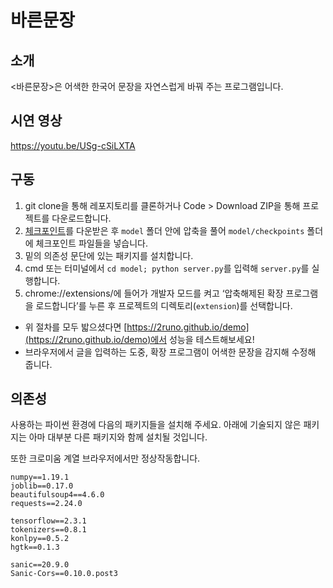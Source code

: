 # 바른문장
## 소개
<바른문장>은 어색한 한국어 문장을 자연스럽게 바꿔 주는 프로그램입니다.

## 시연 영상
https://youtu.be/USg-cSiLXTA

## 구동
1. git clone을 통해 레포지토리를 클론하거나 Code > Download ZIP을 통해 프로젝트를 다운로드합니다.</li>
2. [체크포인트](https://drive.google.com/drive/folders/1WGtpaz0pMwkNPR6Ek3UitPUHHSkp0KLW?usp=sharing)를 다운받은 후 `model` 폴더 안에 압축을 풀어 `model/checkpoints` 폴더에 체크포인트 파일들을 넣습니다.
3. 밑의 의존성 문단에 있는 패키지를 설치합니다.
4. cmd 또는 터미널에서 `cd model; python server.py`를 입력해 `server.py`를 실행합니다.
5. chrome://extensions/에 들어가 개발자 모드를 켜고 ‘압축해제된 확장 프로그램을 로드합니다’를 누른 후 프로젝트의 디렉토리(`extension`)를 선택합니다.
- 위 절차를 모두 밟으셨다면 [https://2runo.github.io/demo](https://2runo.github.io/demo)에서 성능을 테스트해보세요!
- 브라우저에서 글을 입력하는 도중, 확장 프로그램이 어색한 문장을 감지해 수정해 줍니다.

## 의존성
사용하는 파이썬 환경에 다음의 패키지들을 설치해 주세요. 아래에 기술되지 않은 패키지는 아마 대부분 다른 패키지와 함께 설치될 것입니다.

또한 크로미움 계열 브라우저에서만 정상작동합니다.

```
numpy==1.19.1
joblib==0.17.0
beautifulsoup4==4.6.0
requests==2.24.0

tensorflow==2.3.1
tokenizers==0.8.1
konlpy==0.5.2
hgtk==0.1.3

sanic==20.9.0
Sanic-Cors==0.10.0.post3
```
